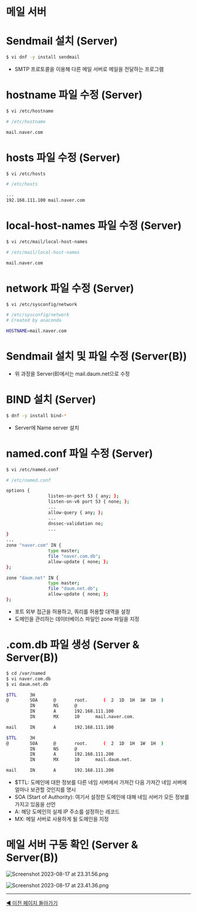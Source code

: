 # 메일 서버

# Sendmail 설치 (Server)

```bash
$ vi dnf -y install sendmail
```

- SMTP 프로토콜을 이용해 다른 메일 서버로 메일을 전달하는 프로그램

# hostname 파일 수정 (Server)

```bash
$ vi /etc/hostname
```

```bash
# /etc/hostname

mail.naver.com
```

# hosts 파일 수정 (Server)

```bash
$ vi /etc/hosts
```

```bash
# /etc/hosts

...
192.168.111.100 mail.naver.com
```

# local-host-names 파일 수정 (Server)

```bash
$ vi /etc/mail/local-host-names
```

```bash
# /etc/mail/local-host-names

mail.naver.com
```

# network 파일 수정 (Server)

```bash
$ vi /etc/sysconfig/network
```

```bash
# /etc/sysconfig/network
# Created by anaconda

HOSTNAME=mail.naver.com
```

# Sendmail 설치 및 파일 수정 (Server(B))

- 위 과정을 Server(B)에서는 mail.daum.net으로 수정

# BIND 설치 (Server)

```bash
$ dnf -y install bind-*
```

- Server에 Name server 설치

# named.conf 파일 수정 (Server)

```bash
$ vi /etc/named.conf
```

```bash
# /etc/named.conf

options {
				listen-on-port 53 { any; };
				listen-on-v6 port 53 { none; };
				...
				allow-query { any; };
				...
				dnssec-validation no;
				...
}
...
zone "naver.com" IN {
				type master;
				file "naver.com.db";
				allow-update { none; };
};

zone "daum.net" IN {
				type master;
				file "daum.net.db";
				allow-update { none; };
};
```

- 포트 외부 접근을 허용하고, 쿼리를 허용할 대역을 설정
- 도메인을 관리하는 데이터베이스 파일인 zone 파일을 지정

# .com.db 파일 생성 (Server & Server(B))

```bash
$ cd /var/named
$ vi naver.com.db
$ vi daum.net.db
```

```bash
$TTL     3H       
@        SOA      @       root.      (  2  1D  1H  1W  1H  )
         IN       NS      @
         IN       A       192.168.111.100
         IN       MX      10      mail.naver.com.

mail     IN       A       192.168.111.100
```

```bash
$TTL     3H       
@        SOA      @       root.      (  2  1D  1H  1W  1H  )
         IN       NS      @
         IN       A       192.168.111.200
         IN       MX      10      mail.daum.net.

mail     IN       A       192.168.111.200
```

- $TTL: 도메인에 대한 정보를 다른 네임 서버에서 가져간 다음 가져간 네임 서버에 얼마나 보관할 것인지를 명시
- SOA (Start of Authority): 여기서 설정한 도메인에 대해 네임 서버가 모든 정보를 가지고 있음을 선언
- A: 해당 도메인의 실제 IP 주소를 설정하는 레코드
- MX: 메일 서버로 사용하게 될 도메인을 지정

# 메일 서버 구동 확인 (Server & Server(B))

![Screenshot 2023-08-17 at 23.31.56.png](%E1%84%86%E1%85%A6%E1%84%8B%E1%85%B5%E1%86%AF%20%E1%84%89%E1%85%A5%E1%84%87%E1%85%A5%20b6db5bdc51d2432885a39bbe531699f4/Screenshot_2023-08-17_at_23.31.56.png)

![Screenshot 2023-08-17 at 23.41.36.png](%E1%84%86%E1%85%A6%E1%84%8B%E1%85%B5%E1%86%AF%20%E1%84%89%E1%85%A5%E1%84%87%E1%85%A5%20b6db5bdc51d2432885a39bbe531699f4/Screenshot_2023-08-17_at_23.41.36.png)

---

[◀ 이전 페이지 돌아가기](../Linux,%20VMware%E1%84%85%E1%85%B3%E1%86%AF%20%E1%84%8B%E1%85%B5%E1%84%8B%E1%85%AD%E1%86%BC%E1%84%92%E1%85%A1%E1%86%AB%20%E1%84%89%E1%85%A5%E1%84%87%E1%85%A5%20%E1%84%80%E1%85%AE%E1%84%8E%E1%85%AE%E1%86%A8%202d50778ce91c4b59839555f0accc1aeb.md)